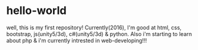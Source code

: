 # hello-world
well, this is my first repository!
Currently(2016), I'm good at html, css, bootstrap, js(unity5/3d), c#(unity5/3d) & python. 
Also i'm starting to learn about php & i'm currently intrested in web-developing!!!
